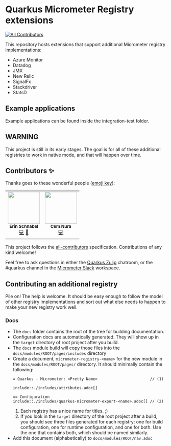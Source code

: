 # Quarkus Micrometer Registry extensions
<!-- ALL-CONTRIBUTORS-BADGE:START - Do not remove or modify this section -->
[![All Contributors](https://img.shields.io/badge/all_contributors-2-orange.svg?style=flat-square)](#contributors-)
<!-- ALL-CONTRIBUTORS-BADGE:END -->

This repository hosts extensions that support additional Micrometer registry implementations:

* Azure Monitor
* Datadog
* JMX
* New Relic
* SignalFx
* Stackdriver
* StatsD

## Example applications

Example applications can be found inside the integration-test folder.

## WARNING

This project is still in its early stages. The goal is for all of these additional registries to work in native mode,
and that will happen over time.

## Contributors ✨

Thanks goes to these wonderful people ([emoji key](https://allcontributors.org/docs/en/emoji-key)):

<!-- ALL-CONTRIBUTORS-LIST:START - Do not remove or modify this section -->
<!-- prettier-ignore-start -->
<!-- markdownlint-disable -->
<table>
  <tr>
    <td align="center"><a href="https://www.ebullient.dev"><img src="https://avatars1.githubusercontent.com/u/808713?v=4?s=100" width="100px;" alt=""/><br /><sub><b>Erin Schnabel</b></sub></a><br /><a href="https://github.com/quarkiverse/quarkus-micrometer-registry/commits?author=ebullient" title="Code">💻</a> <a href="#maintenance-ebullient" title="Maintenance">🚧</a></td>
    <td align="center"><a href="http://cemnura.com"><img src="https://avatars.githubusercontent.com/u/24714913?v=4?s=100" width="100px;" alt=""/><br /><sub><b>Cem Nura</b></sub></a><br /><a href="https://github.com/quarkiverse/quarkus-micrometer-registry/commits?author=cemnura" title="Code">💻</a></td>
  </tr>
</table>

<!-- markdownlint-restore -->
<!-- prettier-ignore-end -->

<!-- ALL-CONTRIBUTORS-LIST:END -->

This project follows the [all-contributors](https://github.com/all-contributors/all-contributors) specification. Contributions of any kind welcome!

Feel free to ask questions in either the [Quarkus Zulip](https://quarkusio.zulipchat.com/) chatroom, or the #quarkus channel in the [Micrometer Slack](https://join.slack.com/t/micrometer-metrics/shared_invite/zt-ewo3kcs0-Ji3aOAqTxnjYPEFBBI5HqQ) workspace.

## Contributing an additional registry

Pile on! The help is welcome. It should be easy enough to follow the model of other registry implementations and sort out what else needs to happen to make your new registry work well. 

### Docs

* The `docs` folder contains the root of the tree for building documentation.
* Configuration docs are automatically generated. They will show up in the `target` directory of root project after you build.
* The `docs` module build will copy those files into the `docs/modules/ROOT/pages/includes` directory
* Create a document, `micrometer-registry-<name>` for the new module in the `docs/modules/ROOT/pages/` directory.
    It should minimally contain the following: 
    ```asciidoc
    = Quarkus - Micrometer: <Pretty Name>                       // (1)

    include::./includes/attributes.adoc[] 

    == Configuration
    include::./includes/quarkus-micrometer-export-<name>.adoc[] // (2)
    ```
    1. Each registry has a nice name for titles. ;)
    2. If you look in the `target` directory of the root project after a build, you should see three files generated for each registry: one for build configuration, one for runtime configuration, and one for both. Use the one that contains both, which should be named similarly.
* Add this document (alphabetically) to `docs/modules/ROOT/nav.adoc`
